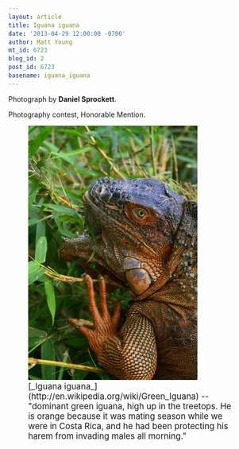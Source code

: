 ```yaml
---
layout: article
title: Iguana iguana
date: '2013-04-29 12:00:00 -0700'
author: Matt Young
mt_id: 6723
blog_id: 2
post_id: 6723
basename: iguana_iguana
---
```

Photograph by **Daniel Sprockett**.

Photography contest, Honorable Mention.

<figure>
<img src="/uploads/2013/Sprockett.green_iguana.jpg" alt="Sprockett.green_iguana.jpg" width="341" height="512" />
<figcaption markdown="span">
<big>[_Iguana iguana_](http://en.wikipedia.org/wiki/Green_Iguana) -- "dominant green iguana, high up in the treetops.  He is orange because it was mating season while we were in Costa Rica, and he had been protecting his harem from invading males all morning."</big>


</figcaption>
</figure>

